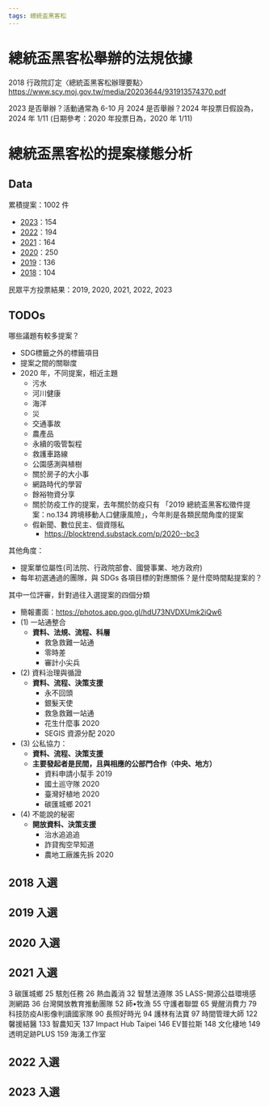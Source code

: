 ```yaml
---
tags: 總統盃黑客松
---
```


# 總統盃黑客松舉辦的法規依據

2018 行政院訂定〈總統盃黑客松辦理要點〉
https://www.scy.moj.gov.tw/media/20203644/931913574370.pdf

2023 是否舉辦？活動通常為 6-10 月
2024 是否舉辦？2024 年投票日假設為，2024 年 1/11 (日期參考：2020 年投票日為，2020 年 1/11)

# 總統盃黑客松的提案樣態分析

## Data

累積提案：1002 件
- [2023](https://selection.presidential-hackathon.net/Proposallist.aspx)：154
- [2022](https://presidential-hackathon.taiwan.gov.tw/Proposal/Proposallist.aspx)：194
- [2021](https://presidential-hackathon.taiwan.gov.tw/ProposedContent.aspx)：164
- [2020](https://presidential-hackathon.taiwan.gov.tw/2020/)：250
- [2019](https://presidential-hackathon.taiwan.gov.tw/2019/ProposedContent.aspx)：136
- [2018](https://presidential-hackathon.taiwan.gov.tw/2018/ProposedContent.aspx)：104

民眾平方投票結果：2019, 2020, 2021, 2022, 2023

## TODOs

哪些議題有較多提案？
- SDG標籤之外的標籤項目
- 提案之間的關聯度
- 2020 年，不同提案，相近主題
    - 污水
    - 河川健康
    - 海洋
    - 災
    - 交通事故
    - 農產品
    - 永續的吸管製程
    - 救護車路線
    - 公園感測與植樹
    - 關於房子的大小事
    - 網路時代的學習
    - 餘裕物資分享
    - 關於防疫工作的提案，去年關於防疫只有 「2019 總統盃黑客松徵件提案：no.134 跨境移動人口健康風險」，今年則是各類民間角度的提案
    - 假新聞、數位民主、個資隱私
        - https://blocktrend.substack.com/p/2020--bc3

其他角度：
- 提案單位屬性(司法院、行政院部會、國營事業、地方政府)
- 每年初選通過的團隊，與 SDGs 各項目標的對應關係？是什麼時間點提案的？


其中一位評審，針對過往入選提案的四個分類
- 簡報畫面：https://photos.app.goo.gl/hdU73NVDXUmk2iQw6
- (1) 一站通整合
    - **資料、法規、流程、科層**
        - 救急救難一站通
        - 零時差
        - 審計小尖兵 
- (2) 資料治理與循證
    - **資料、流程、決策支援**
        - 永不回頭
        - 銀髮天使
        - 救急救難一站通
        - 花生什麼事 2020
        - SEGIS 資源分配 2020
- (3) 公私協力：
    - **資料、流程、決策支援**
    - **主要發起者是民間，且與相應的公部門合作（中央、地方）**
        - 資料申請小幫手 2019
        - 國土巡守隊 2020
        - 臺灣好植地 2020
        - 碳匯城鄉 2021
- (4) 不能說的秘密
    - **開放資料、決策支援**
        - 治水追追追
        - 詐貸掏空早知道
        - 農地工廠誰先拆 2020

## 2018 入選

## 2019 入選

## 2020 入選

## 2021 入選
3 碳匯城鄉
25 駭剋任務
26 熱血義消
32 智慧法遵隊
35 LASS-開源公益環境感測網路
36 台灣開放教育推動團隊
52 師•牧漁
55 守護者聯盟
65 覺醒消費力
79 科技防疫AI影像判讀國家隊
90 長照好時光
94 護林有法寶
97 時間管理大師
122 馨援結醫
133 智農知天
137 Impact Hub Taipei
146 EV普拉斯
148 文化棲地
149 透明足跡PLUS
159 海湧工作室

## 2022 入選

## 2023 入選